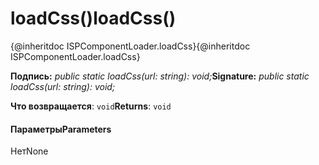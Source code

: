 # <a name="loadcss"></a><span data-ttu-id="2ba89-101">loadCss()</span><span class="sxs-lookup"><span data-stu-id="2ba89-101">loadCss()</span></span>




<span data-ttu-id="2ba89-102">{@inheritdoc ISPComponentLoader.loadCss}</span><span class="sxs-lookup"><span data-stu-id="2ba89-102">{@inheritdoc ISPComponentLoader.loadCss}</span></span>

<span data-ttu-id="2ba89-103">**Подпись:** _public static loadCss(url: string): void;_</span><span class="sxs-lookup"><span data-stu-id="2ba89-103">**Signature:** _public static loadCss(url: string): void;_</span></span>

<span data-ttu-id="2ba89-104">**Что возвращается**: `void`</span><span class="sxs-lookup"><span data-stu-id="2ba89-104">**Returns**: `void`</span></span>





#### <a name="parameters"></a><span data-ttu-id="2ba89-105">Параметры</span><span class="sxs-lookup"><span data-stu-id="2ba89-105">Parameters</span></span>
<span data-ttu-id="2ba89-106">Нет</span><span class="sxs-lookup"><span data-stu-id="2ba89-106">None</span></span>


